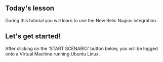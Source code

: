 ## Today's lesson
During this tutorial you will learn to use the New Relic Nagios integration.

## Let's get started!
After clicking on the 'START SCENARIO' button below, you will be logged onto a Virtual Machine running Ubuntu Linux.
